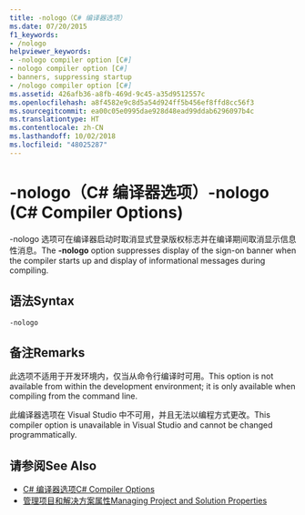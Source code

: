 ```yaml
---
title: -nologo（C# 编译器选项）
ms.date: 07/20/2015
f1_keywords:
- /nologo
helpviewer_keywords:
- -nologo compiler option [C#]
- nologo compiler option [C#]
- banners, suppressing startup
- /nologo compiler option [C#]
ms.assetid: 426afb36-a8fb-469d-9c45-a35d9512557c
ms.openlocfilehash: a8f4582e9c8d5a54d924ff5b456ef8ffd8cc56f3
ms.sourcegitcommit: ea00c05e0995dae928d48ead99ddab6296097b4c
ms.translationtype: HT
ms.contentlocale: zh-CN
ms.lasthandoff: 10/02/2018
ms.locfileid: "48025287"
---
```

# <a name="-nologo-c-compiler-options"></a><span data-ttu-id="d98f4-102">-nologo（C# 编译器选项）</span><span class="sxs-lookup"><span data-stu-id="d98f4-102">-nologo (C# Compiler Options)</span></span>
<span data-ttu-id="d98f4-103">-nologo 选项可在编译器启动时取消显式登录版权标志并在编译期间取消显示信息性消息。</span><span class="sxs-lookup"><span data-stu-id="d98f4-103">The **-nologo** option suppresses display of the sign-on banner when the compiler starts up and display of informational messages during compiling.</span></span>  
  
## <a name="syntax"></a><span data-ttu-id="d98f4-104">语法</span><span class="sxs-lookup"><span data-stu-id="d98f4-104">Syntax</span></span>  
  
```console  
-nologo  
```  
  
## <a name="remarks"></a><span data-ttu-id="d98f4-105">备注</span><span class="sxs-lookup"><span data-stu-id="d98f4-105">Remarks</span></span>  
 <span data-ttu-id="d98f4-106">此选项不适用于开发环境内，仅当从命令行编译时可用。</span><span class="sxs-lookup"><span data-stu-id="d98f4-106">This option is not available from within the development environment; it is only available when compiling from the command line.</span></span>  
  
 <span data-ttu-id="d98f4-107">此编译器选项在 Visual Studio 中不可用，并且无法以编程方式更改。</span><span class="sxs-lookup"><span data-stu-id="d98f4-107">This compiler option is unavailable in Visual Studio and cannot be changed programmatically.</span></span>  
  
## <a name="see-also"></a><span data-ttu-id="d98f4-108">请参阅</span><span class="sxs-lookup"><span data-stu-id="d98f4-108">See Also</span></span>  

- [<span data-ttu-id="d98f4-109">C# 编译器选项</span><span class="sxs-lookup"><span data-stu-id="d98f4-109">C# Compiler Options</span></span>](../../../csharp/language-reference/compiler-options/index.md)  
- [<span data-ttu-id="d98f4-110">管理项目和解决方案属性</span><span class="sxs-lookup"><span data-stu-id="d98f4-110">Managing Project and Solution Properties</span></span>](/visualstudio/ide/managing-project-and-solution-properties)

